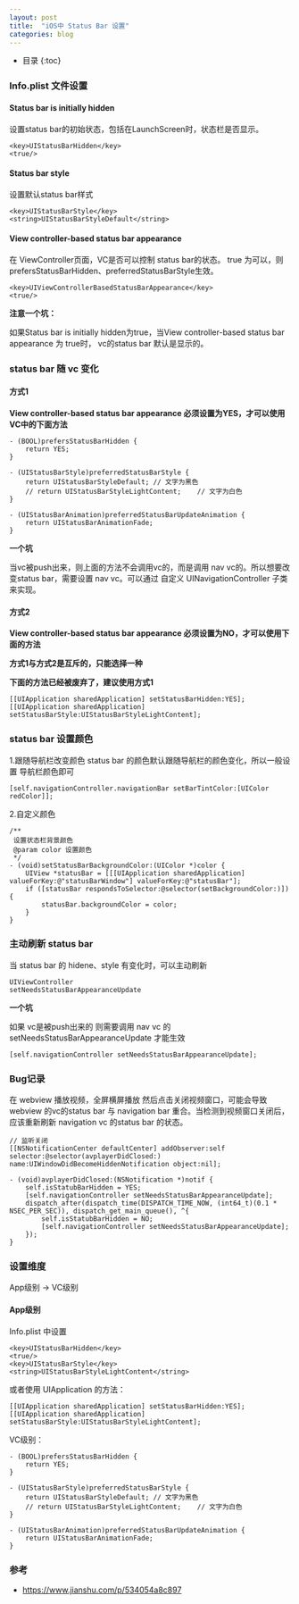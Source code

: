 ```yaml
---
layout: post
title:  "iOS中 Status Bar 设置"
categories: blog
---
```


* 目录
{:toc}


### Info.plist 文件设置
#### Status bar is initially hidden  

设置status bar的初始状态，包括在LaunchScreen时，状态栏是否显示。

```
<key>UIStatusBarHidden</key>
<true/>
```

#### Status bar style

设置默认status bar样式
```
<key>UIStatusBarStyle</key>
<string>UIStatusBarStyleDefault</string>
```

#### View controller-based status bar appearance

在 ViewController页面，VC是否可以控制 status bar的状态。 true 为可以，则prefersStatusBarHidden、preferredStatusBarStyle生效。

```
<key>UIViewControllerBasedStatusBarAppearance</key>
<true/>
```

**注意一个坑：**

如果Status bar is initially hidden为true，当View controller-based status bar appearance 为 true时， vc的status bar 默认是显示的。

### status bar 随 vc 变化
#### 方式1

**View controller-based status bar appearance 必须设置为YES，才可以使用VC中的下面方法**

```
- (BOOL)prefersStatusBarHidden {
    return YES;
}

- (UIStatusBarStyle)preferredStatusBarStyle {
    return UIStatusBarStyleDefault; // 文字为黑色
    // return UIStatusBarStyleLightContent;    // 文字为白色
}

- (UIStatusBarAnimation)preferredStatusBarUpdateAnimation {
    return UIStatusBarAnimationFade;
}
```

**一个坑**

当vc被push出来，则上面的方法不会调用vc的，而是调用 nav vc的。所以想要改变status bar，需要设置 nav vc。可以通过 自定义 UINavigationController 子类来实现。

#### 方式2

**View controller-based status bar appearance 必须设置为NO，才可以使用下面的方法**

**方式1与方式2是互斥的，只能选择一种**

**下面的方法已经被废弃了，建议使用方式1**

```
[[UIApplication sharedApplication] setStatusBarHidden:YES];
[[UIApplication sharedApplication] setStatusBarStyle:UIStatusBarStyleLightContent];        
```

### status bar 设置颜色

1.跟随导航栏改变颜色
status bar 的颜色默认跟随导航栏的颜色变化，所以一般设置 导航栏颜色即可

```
[self.navigationController.navigationBar setBarTintColor:[UIColor redColor]];
```

2.自定义颜色
```
/**
 设置状态栏背景颜色
 @param color 设置颜色
 */
- (void)setStatusBarBackgroundColor:(UIColor *)color {
    UIView *statusBar = [[[UIApplication sharedApplication] valueForKey:@"statusBarWindow"] valueForKey:@"statusBar"];
    if ([statusBar respondsToSelector:@selector(setBackgroundColor:)]) {
        statusBar.backgroundColor = color;
    }
}
```

### 主动刷新 status bar

当 status bar 的 hidene、style 有变化时，可以主动刷新

```
UIViewController
setNeedsStatusBarAppearanceUpdate
```

**一个坑**

如果 vc是被push出来的 则需要调用 nav vc 的 setNeedsStatusBarAppearanceUpdate 才能生效

```
[self.navigationController setNeedsStatusBarAppearanceUpdate];
```

### Bug记录
在 webview 播放视频，全屏横屏播放 然后点击关闭视频窗口，可能会导致 webview 的vc的status bar 与 navigation bar 重合。当检测到视频窗口关闭后，应该重新刷新 navigation vc 的status bar 的状态。

```
// 监听关闭
[[NSNotificationCenter defaultCenter] addObserver:self selector:@selector(avplayerDidClosed:) name:UIWindowDidBecomeHiddenNotification object:nil];

- (void)avplayerDidClosed:(NSNotification *)notif {
    self.isStatubBarHidden = YES;
    [self.navigationController setNeedsStatusBarAppearanceUpdate];
    dispatch_after(dispatch_time(DISPATCH_TIME_NOW, (int64_t)(0.1 * NSEC_PER_SEC)), dispatch_get_main_queue(), ^{
        self.isStatubBarHidden = NO;
        [self.navigationController setNeedsStatusBarAppearanceUpdate];
    });
}
```

### 设置维度

App级别 -> VC级别

#### App级别

Info.plist 中设置 

```
<key>UIStatusBarHidden</key>
<true/>
<key>UIStatusBarStyle</key>
<string>UIStatusBarStyleLightContent</string>
```

或者使用 UIApplication 的方法：

```
[[UIApplication sharedApplication] setStatusBarHidden:YES];
[[UIApplication sharedApplication] setStatusBarStyle:UIStatusBarStyleLightContent];        
```

VC级别：

```
- (BOOL)prefersStatusBarHidden {
    return YES;
}

- (UIStatusBarStyle)preferredStatusBarStyle {
    return UIStatusBarStyleDefault; // 文字为黑色
    // return UIStatusBarStyleLightContent;    // 文字为白色
}

- (UIStatusBarAnimation)preferredStatusBarUpdateAnimation {
    return UIStatusBarAnimationFade;
}
```

### 参考

- https://www.jianshu.com/p/534054a8c897